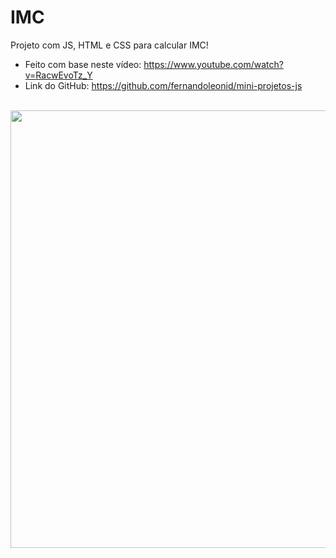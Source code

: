 # IMC
Projeto com JS, HTML e CSS para calcular IMC!
* Feito com base neste vídeo: https://www.youtube.com/watch?v=RacwEvoTz_Y
* Link do GitHub: https://github.com/fernandoleonid/mini-projetos-js
<br>
<div align="center">
  <img src="https://user-images.githubusercontent.com/101531485/160223575-1a87d8b2-69de-45f5-9a6c-ca9d08d816df.PNG" width="700px" />
</div>
